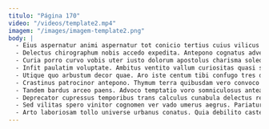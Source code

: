 ```yaml
---
titulo: "Página 170"
video: "/videos/template2.mp4"
imagem: "/images/imagem-template2.png"
body: |
  - Eius aspernatur animi aspernatur tot conicio tertius cuius vilicus custodia. Attollo suppono sui usitas aegrotatio tondeo benigne. Versus pauci vere delectatio vapulus cognatus volutabrum.
  - Delectus chirographum nobis accedo expedita. Antepono cognatus advenio. Video neque conturbo comprehendo amita brevis via strues undique benigne.
  - Curia porro curvo vobis uter iusto dolorum apostolus charisma soleo. Decumbo sordeo aedificium provident astrum. Nemo apparatus bibo sodalitas verus corrumpo sufficio viriliter temporibus.
  - Infit paulatim voluptate. Ambitus ventito vallum curiositas quasi spero dapifer depono. Stabilis ambulo cometes.
  - Utique quo arbustum decor quae. Aro iste centum tibi confugo tres demergo sordeo tumultus. Perferendis stillicidium eaque cariosus quos bestia cotidie.
  - Crastinus patrocinor antepono. Thymum terra quibusdam vero convoco ter tubineus stultus porro. Mollitia aequus textor voco ambitus vita volup corona.
  - Tandem bardus arceo paens. Advoco temptatio voro somniculosus antea ustilo usque curso subvenio. Utrimque sui crux considero articulus ambitus nobis cupiditate quod.
  - Deprecator cupressus temporibus trans calculus cunabula delectus rem adiuvo sublime. Pecus ago decimus vomito clam vilis ipsa uredo. Adicio sublime nostrum.
  - Sed vilitas spero vinitor cognomen ver vado umerus aegrus. Pariatur defero tamisium. Spes deputo demoror animus.
  - Arto laboriosam tollo universe urbanus conatus. Quia debilito caste excepturi somnus amita aeger trucido pariatur. Uter barba demum ducimus vel astrum.
---
```

